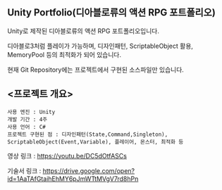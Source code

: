 ## Unity Portfolio(디아블로류의 액션 RPG 포트폴리오)
Unity로 제작된 디아블로류의 액션 RPG 포트폴리오입니다.

디아블로3처럼 플레이가 가능하며, 디자인패턴, ScriptableObject 활용, MemoryPool 등의 최적화가 되어 있습니다.

현재 Git Repository에는 프로젝트에서 구현된 소스파일만 있습니다.

## <프로젝트 개요>
    사용 엔진 : Unity
    개발 기간 : 4주
    사용 언어 : C#
    프로젝트 구현된 점 : 디자인패턴(State,Command,Singleton), ScriptableObject(Event,Variable), 플레이어, 몬스터, 최적화 등
    
영상 링크 : https://youtu.be/DC5dOtfASCs

기술서 링크 : https://drive.google.com/open?id=1AaTAfGtaihEhMY6pJmWTtMVgV7rd8hPn
